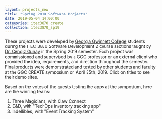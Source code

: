 ```yaml
---
layout: projects_new
title: "Spring 2019 Software Projects"
date: 2019-05-04 14:00:00
categories: itec3870 create
collection: itec3870_sp19
---
```


These projects were developed by [Georgia Gwinnett College][ggc]
students during the ITEC 3870 Software Development 2 course sections
taught by [Dr. Cengiz Gunay][gunay-ggc] in the Spring 2019 semester. Each
project was commissioned and supervised by a GGC professor or an
external client who provided the idea, requirements, and direction
throughout the semester. Final products were demonstrated and tested
by other students and faculty at the GGC CREATE symposium on
April 25th, 2019. Click on titles to see their demo sites.

Based on the votes of the guests testing the apps at the symposium,
here are the winning teams:

1.    Three Magicians, with Claw Connect 
2.    D&D, with "TechOps inventory tracking app"
3.    Indellibles, with "Event Tracking System"

[ggc]: http://www.ggc.edu
[gunay-ggc]: http://www.ggc.edu/about-ggc/directory/cengiz-gunay
[doloc-ggc]: http://www.ggc.edu/about-ggc/directory/anca-doloc-mihu
